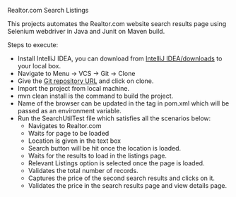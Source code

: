 Realtor.com Search Listings

This projects automates the Realtor.com website search results page using Selenium webdriver in Java and Junit on Maven build.

Steps to execute:
 - Install IntelliJ IDEA, you can download from [IntelliJ IDEA/downloads](https://www.jetbrains.com/idea/download/#section=windows) to your local box.
 - Navigate to Menu -> VCS -> Git -> Clone
 - Give the [Git repository URL](https://github.com/pa1codehub/realtor_search_listings) and click on clone.
 - Import the project from local machine.
 - mvn clean install is the command to build the project.
 - Name of the browser can be updated in the <browser> tag in pom.xml which will be passed as an environment variable.
 - Run the SearchUtilTest file which satisfies all the scenarios below:
    - Navigates to Realtor.com
    - Waits for page to be loaded
    - Location is given in the text box
    - Search button will be hit once the location is loaded.
    - Waits for the results to load in the listings page.
    - Relevant Listings option is selected once the page is loaded.
    - Validates the total number of records.
    - Captures the price of the second search results and clicks on it.
    - Validates the price in the search results page and view details page.
 
